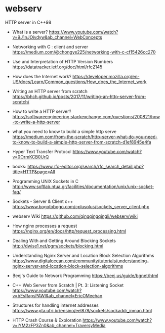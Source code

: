 # webserv
HTTP server in C++98

- What is a server?
https://www.youtube.com/watch?v=9J1nJOivdyw&ab_channel=WebConcepts

- Networking with C : client and server
https://medium.com/@chongye225/networking-with-c-cf15426cc270

- Use and Interpretation of HTTP Version Numbers
https://datatracker.ietf.org/doc/html/rfc2145

- How does the Internet work?
https://developer.mozilla.org/en-US/docs/Learn/Common_questions/How_does_the_Internet_work

- Writing an HTTP server from scratch
https://bhch.github.io/posts/2017/11/writing-an-http-server-from-scratch/

- How to write a HTTP server?
https://softwareengineering.stackexchange.com/questions/200821/how-to-write-a-http-server

- what you need to know to build a simple http serve
https://medium.com/from-the-scratch/http-server-what-do-you-need-to-know-to-build-a-simple-http-server-from-scratch-d1ef8945e4fa

- Hyper Text Transfer Protocol
https://www.youtube.com/watch?v=0OrmKCB0UrQ

- books:
https://www.rfc-editor.org/search/rfc_search_detail.php?title=HTTP&page=All

- Programming UNIX Sockets in C
http://www.softlab.ntua.gr/facilities/documentation/unix/unix-socket-faq/

- Sockets - Server & Client c++
https://www.bogotobogo.com/cplusplus/sockets_server_client.php

- webserv Wiki
https://github.com/qingqingqingli/webserv/wiki

- How nginx processes a request
https://nginx.org/en/docs/http/request_processing.html

-  Dealing With and Getting Around Blocking Sockets 
http://dwise1.net/pgm/sockets/blocking.html

- Understanding Nginx Server and Location Block Selection Algorithms
https://www.digitalocean.com/community/tutorials/understanding-nginx-server-and-location-block-selection-algorithms

- Beej's Guide to Network Programming
https://beej.us/guide/bgnet/html

- C++ Web Server from Scratch | Pt. 3: Listening Socket
https://www.youtube.com/watch?v=bEsRapsPAWI&ab_channel=EricOMeehan

- Structures for handling internet addresses
https://www.gta.ufrj.br/ensino/eel878/sockets/sockaddr_inman.html

- HTTP Crash Course & Exploration
https://www.youtube.com/watch?v=iYM2zFP3Zn0&ab_channel=TraversyMedia